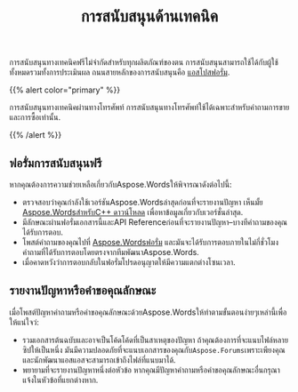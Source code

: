 ﻿---
title: การสนับสนุนด้านเทคนิค
second_title: Aspose.WordsสำหรับC++
articleTitle: การสนับสนุนด้านเทคนิค
linktitle: การสนับสนุนด้านเทคนิค
type: docs
description: "Aspose.WordsสำหรับC++ ให้การสนับสนุนทางเทคนิคฟรีสำหรับผู้ใช้ทั้งหมด โปรดรายงานคำถามของคุณปัญหาหรือการร้องขอคุณลักษณะโดยใช้ฟอรั่มการสนับสนุนฟรี."
weight: 80
url: /th/cpp/technical-support/
---

การสนับสนุนทางเทคนิคฟรีไม่จำกัดสำหรับทุกผลิตภัณฑ์ของตน การสนับสนุนสามารถใช้ได้กับผู้ใช้ทั้งหมดรวมทั้งการประเมินผล ถนนสายหลักของการสนับสนุนคือ [แอสโปสฟอรั่ม](https://forum.aspose.com/c/words/8).

{{% alert color="primary" %}}

การสนับสนุนทางเทคนิคผ่านทางโทรศัพท์ การสนับสนุนทางโทรศัพท์ใช้ได้เฉพาะสำหรับคำถามการขายและการซื้อเท่านั้น.

{{% /alert %}}

## ฟอรั่มการสนับสนุนฟรี

หากคุณต้องการความช่วยเหลือเกี่ยวกับAspose.Wordsให้พิจารณาดังต่อไปนี้:

* ตรวจสอบว่าคุณกำลังใช้เวอร์ชันAspose.Wordsล่าสุดก่อนที่จะรายงานปัญหา เห็นมั้ย [Aspose.WordsสำหรับC++ ดาวน์โหลด](https://www.nuget.org/packages/Aspose.Words.Cpp) เพื่อหาข้อมูลเกี่ยวกับเวอร์ชั่นล่าสุด.
* มีลักษณะผ่านฟอรั่มเอกสารนี้และAPI Referenceก่อนที่จะรายงานปัญหา–บางทีคำถามของคุณได้รับการตอบ.
* โพสต์คำถามของคุณไปที่ [Aspose.Wordsฟอรั่ม](https://forum.aspose.com/c/words/8) และมันจะได้รับการตอบภายในไม่กี่ชั่วโมง คำถามที่ได้รับการตอบโดยตรงจากทีมพัฒนาAspose.Words.
* เมื่อคาดหวังว่าการตอบกลับในฟอรั่มโปรดอนุญาตให้มีความแตกต่างโซนเวลา.

## รายงานปัญหาหรือคำขอคุณลักษณะ

เมื่อโพสต์ปัญหาคำถามหรือคำขอคุณลักษณะด้วยAspose.Wordsให้ทำตามขั้นตอนง่ายๆเหล่านี้เพื่อให้แน่ใจว่:

* รวมเอกสารต้นฉบับและอาจเป็นโค้ดโค้ดที่เป็นสาเหตุของปัญหา ถ้าคุณต้องการที่จะแนบไฟล์หลายซิปให้เป็นหนึ่ง มันมีความปลอดภัยที่จะแนบเอกสารของคุณกับ`Aspose.Forums`เพราะเพียงคุณและนักพัฒนาแอสแอสจะสามารถเข้าถึงไฟล์ที่แนบมาได้.
* พยายามที่จะรายงานปัญหาหนึ่งต่อหัวข้อ หากคุณมีปัญหาคำถามหรือคำขอคุณลักษณะอื่นกรุณาแจ้งในหัวข้อที่แยกต่างหาก.
